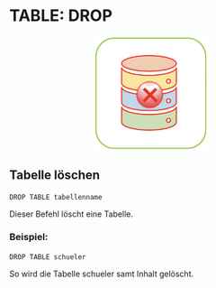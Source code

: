 # TABLE: DROP 

<center><img src="/images/Drop.png" width="200px"></center>

## Tabelle löschen
```
DROP TABLE tabellenname
```

Dieser Befehl löscht eine Tabelle.

### Beispiel:

<a class="runSqlVerine" href="https://sulkar.github.io/SQLverine/" target="_blank"><i class="fa fa-2x fa-arrow-right" ></i></a>
```
DROP TABLE schueler
```

So wird die Tabelle schueler samt Inhalt gelöscht.

